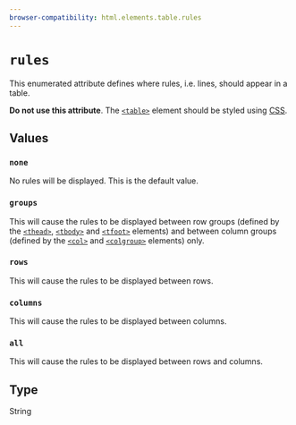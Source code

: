 ```yaml
---
browser-compatibility: html.elements.table.rules
---
```


# `rules`

This enumerated attribute defines where rules, i.e. lines, should appear in a table.
  
**Do not use this attribute**. The [`<table>`](https://developer.mozilla.org/en-US/docs/Web/HTML/Element/table) element should be styled using [CSS](https://developer.mozilla.org/en-US/docs/CSS).

## Values

### `none`

No rules will be displayed. This is the default value.

### `groups`

This will cause the rules to be displayed between row groups (defined by the [`<thead>`](https://developer.mozilla.org/en-US/docs/Web/HTML/Element/thead), [`<tbody>`](https://developer.mozilla.org/en-US/docs/Web/HTML/Element/tbody)
and [`<tfoot>`](https://developer.mozilla.org/en-US/docs/Web/HTML/Element/tfoot) elements) and between column groups (defined by the [`<col>`](https://developer.mozilla.org/en-US/docs/Web/HTML/Element/col) and [`<colgroup>`](https://developer.mozilla.org/en-US/docs/Web/HTML/Element/colgroup) elements) only.

### `rows`

This will cause the rules to be displayed between rows.

### `columns`

This will cause the rules to be displayed between columns.

### `all`

This will cause the rules to be displayed between rows and columns.

## Type

String
